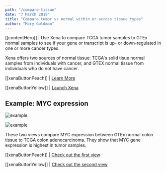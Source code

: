 ```yaml
---
path: "/compare-tissue"
date: "7 March 2019"
title: "Compare tumor vs normal within or across tissue types"
author: "Mary Goldman"
---
```


[[contentHero]]
| Use Xena to compare TCGA tumor samples to GTEx normal samples to see if your gene or transcript is up- or down-regulated in one or more cancer types.

Xena offers two sources of normal tissue: TCGA's solid tisue normal samples from individuals with cancer, and GTEX normal tissue from individuals who do not have cancer. 

[[xenaButtonPeach]]
| [Learn More](https://ucsc-xena.gitbook.io/project/how-do-i/tumor-vs-normal)

[[xenaButtonYellow]]
| [Launch Xena](https://xenabrowser.net/)

## Example: MYC expression

![example](/images/compare-tissue.png)

![example](/images/compare-tissue-chart.png)

These two views compare MYC expression between GTEx normal colon tissue to TCGA colon adenocarcinoma. They show that MYC gene expression is highest in tumor samples.

[[xenaButtonPeach]]
| [Check out the first view](https://xenabrowser.net/?bookmark=2b707e21a992c2963e949b3e5241cc70)

[[xenaButtonYellow]]
| [Check out the second view](https://xenabrowser.net/?bookmark=54a597bb0540b1a5fa8bff622d973e0c)

